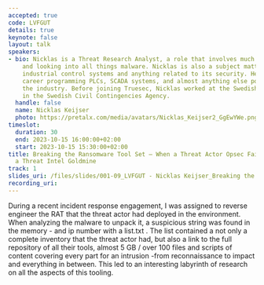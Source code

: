 ```yaml
---
accepted: true
code: LVFGUT
details: true
keynote: false
layout: talk
speakers:
- bio: Nicklas is a Threat Research Analyst, a role that involves much reverse engineering
    and looking into all things malware. Nicklas is also a subject matter expert in
    industrial control systems and anything related to its security. He started his
    career programming PLCs, SCADA systems, and almost anything else possible within
    the industry. Before joining Truesec, Nicklas worked at the Swedish National CERT
    in the Swedish Civil Contingencies Agency.
  handle: false
  name: Nicklas Keijser
  photo: https://pretalx.com/media/avatars/Nicklas_Keijser2_GgEwYWe.png
timeslot:
  duration: 30
  end: 2023-10-15 16:00:00+02:00
  start: 2023-10-15 15:30:00+02:00
title: Breaking the Ransomware Tool Set – When a Threat Actor Opsec Failure Became
  a Threat Intel Goldmine
track: 1
slides_uri: /files/slides/001-09_LVFGUT - Nicklas Keijser_Breaking the Ransomware Toolset.pptx
recording_uri: 
---
```


During a recent incident response engagement, I was assigned to reverse engineer the RAT that the threat actor had deployed in the environment.
When analyzing the malware to unpack it, a suspicious string was found in the memory - and ip number with a list.txt .
The list contained a not only a complete inventory that the threat actor had, but also a link to the full repository of all their tools, almost 5 GB / over 100 files and scripts of content covering every part for an intrusion -from reconnaissance to impact and everything in between.
This led to an interesting labyrinth of research on all the aspects of this tooling.